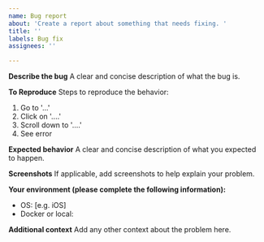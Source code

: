 ```yaml
---
name: Bug report
about: 'Create a report about something that needs fixing. '
title: ''
labels: Bug fix
assignees: ''

---
```


<!--- Your issue may already be reported! -->
<!--- Please search on the [issue tracker](../) before creating one. -->

**Describe the bug**
A clear and concise description of what the bug is.
<!-- Follow these steps: -->
<!-- 1. Make sure you select appropriate labels -->
<!-- 2.  When you are working on it start a draft pull request and reference the issue in the pull request -->
<!-- 3. Assign yourself to the issue when you are working on it. Leave blank or assign someone else if you are not working on it-->
<!-- Optionally attach to a card on our Trello board https://trello.com/b/7yjxvkVT/wmlg-covid-response -->

**To Reproduce**
Steps to reproduce the behavior:
1. Go to '...'
2. Click on '....'
3. Scroll down to '....'
4. See error

**Expected behavior**
A clear and concise description of what you expected to happen.

**Screenshots**
If applicable, add screenshots to help explain your problem.

**Your environment (please complete the following information):**
 - OS: [e.g. iOS]
 - Docker or local:

**Additional context**
Add any other context about the problem here.
